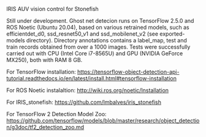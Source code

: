 IRIS AUV vision control for Stonefish

Still under development. Ghost net detecion runs on TensorFlow 2.5.0 and ROS Noetic (Ubuntu 20.04), based on various retrained models, such as efficientdet_d0, ssd_resnet50_v1 and ssd_mobilenet_v2 (see exported-models directory). Directory annotations contains a label_map, test and train records obtained from over a 1000 images.
Tests were successfully carried out with CPU (Intel Core i7-8565U) and GPU (NVIDIA GeForce MX250), both with RAM 8 GB. 

For TensorFlow installation: https://tensorflow-object-detection-api-tutorial.readthedocs.io/en/latest/install.html#tensorflow-installation

For ROS Noetic instalaltion: http://wiki.ros.org/noetic/Installation

For IRIS_stonefish: https://github.com/lmbalves/iris_stonefish

For TensorFlow 2 Detection Model Zoo: https://github.com/tensorflow/models/blob/master/research/object_detection/g3doc/tf2_detection_zoo.md

